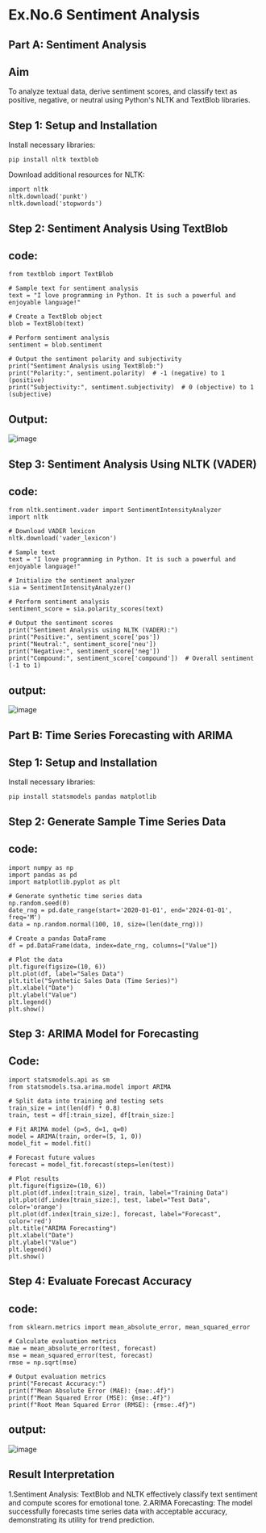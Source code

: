 # Ex.No.6 Sentiment Analysis

## Part A: Sentiment Analysis
## Aim
To analyze textual data, derive sentiment scores, and classify text as positive, negative, or neutral using Python's NLTK and TextBlob libraries.
## Step 1: Setup and Installation
Install necessary libraries:
```
pip install nltk textblob
```
Download additional resources for NLTK:
```
import nltk
nltk.download('punkt')
nltk.download('stopwords')
```
## Step 2: Sentiment Analysis Using TextBlob
## code:
```
from textblob import TextBlob

# Sample text for sentiment analysis
text = "I love programming in Python. It is such a powerful and enjoyable language!"

# Create a TextBlob object
blob = TextBlob(text)

# Perform sentiment analysis
sentiment = blob.sentiment

# Output the sentiment polarity and subjectivity
print("Sentiment Analysis using TextBlob:")
print("Polarity:", sentiment.polarity)  # -1 (negative) to 1 (positive)
print("Subjectivity:", sentiment.subjectivity)  # 0 (objective) to 1 (subjective)
```
## Output:
![image](https://github.com/user-attachments/assets/adb0ac28-aef9-4b34-a3a0-b60ed7e652cb)
## Step 3: Sentiment Analysis Using NLTK (VADER)
## code:
```
from nltk.sentiment.vader import SentimentIntensityAnalyzer
import nltk

# Download VADER lexicon
nltk.download('vader_lexicon')

# Sample text
text = "I love programming in Python. It is such a powerful and enjoyable language!"

# Initialize the sentiment analyzer
sia = SentimentIntensityAnalyzer()

# Perform sentiment analysis
sentiment_score = sia.polarity_scores(text)

# Output the sentiment scores
print("Sentiment Analysis using NLTK (VADER):")
print("Positive:", sentiment_score['pos'])
print("Neutral:", sentiment_score['neu'])
print("Negative:", sentiment_score['neg'])
print("Compound:", sentiment_score['compound'])  # Overall sentiment (-1 to 1)
```
## output:
![image](https://github.com/user-attachments/assets/ecbdce9a-552c-4957-b46e-eef7a1509d5b)
## Part B: Time Series Forecasting with ARIMA
## Step 1: Setup and Installation
Install necessary libraries:
```
pip install statsmodels pandas matplotlib
```
## Step 2: Generate Sample Time Series Data
## code:
```
import numpy as np
import pandas as pd
import matplotlib.pyplot as plt

# Generate synthetic time series data
np.random.seed(0)
date_rng = pd.date_range(start='2020-01-01', end='2024-01-01', freq='M')
data = np.random.normal(100, 10, size=(len(date_rng)))

# Create a pandas DataFrame
df = pd.DataFrame(data, index=date_rng, columns=["Value"])

# Plot the data
plt.figure(figsize=(10, 6))
plt.plot(df, label="Sales Data")
plt.title("Synthetic Sales Data (Time Series)")
plt.xlabel("Date")
plt.ylabel("Value")
plt.legend()
plt.show()
```
## Step 3: ARIMA Model for Forecasting
## Code:
```
import statsmodels.api as sm
from statsmodels.tsa.arima.model import ARIMA

# Split data into training and testing sets
train_size = int(len(df) * 0.8)
train, test = df[:train_size], df[train_size:]

# Fit ARIMA model (p=5, d=1, q=0)
model = ARIMA(train, order=(5, 1, 0))
model_fit = model.fit()

# Forecast future values
forecast = model_fit.forecast(steps=len(test))

# Plot results
plt.figure(figsize=(10, 6))
plt.plot(df.index[:train_size], train, label="Training Data")
plt.plot(df.index[train_size:], test, label="Test Data", color='orange')
plt.plot(df.index[train_size:], forecast, label="Forecast", color='red')
plt.title("ARIMA Forecasting")
plt.xlabel("Date")
plt.ylabel("Value")
plt.legend()
plt.show()
```
## Step 4: Evaluate Forecast Accuracy
## code:
```
from sklearn.metrics import mean_absolute_error, mean_squared_error

# Calculate evaluation metrics
mae = mean_absolute_error(test, forecast)
mse = mean_squared_error(test, forecast)
rmse = np.sqrt(mse)

# Output evaluation metrics
print("Forecast Accuracy:")
print(f"Mean Absolute Error (MAE): {mae:.4f}")
print(f"Mean Squared Error (MSE): {mse:.4f}")
print(f"Root Mean Squared Error (RMSE): {rmse:.4f}")
```
## output:
![image](https://github.com/user-attachments/assets/437afb17-e2f4-4f75-b719-1055926fb9f4)

## Result Interpretation
1.Sentiment Analysis: TextBlob and NLTK effectively classify text sentiment and compute scores for emotional tone.
2.ARIMA Forecasting: The model successfully forecasts time series data with acceptable accuracy, demonstrating its utility for trend prediction.





